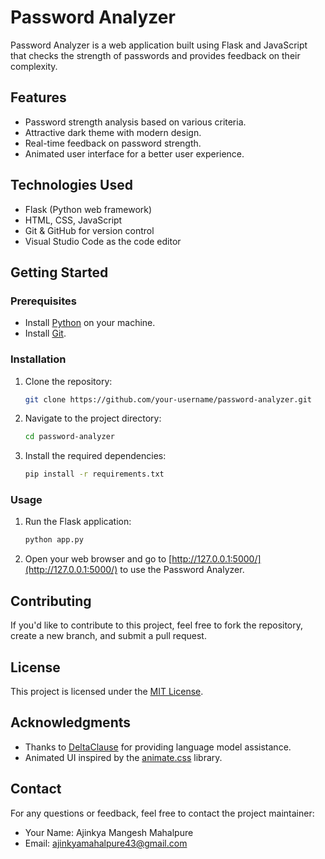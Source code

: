 # Password Analyzer

Password Analyzer is a web application built using Flask and JavaScript that checks the strength of passwords and provides feedback on their complexity.

## Features

- Password strength analysis based on various criteria.
- Attractive dark theme with modern design.
- Real-time feedback on password strength.
- Animated user interface for a better user experience.

## Technologies Used

- Flask (Python web framework)
- HTML, CSS, JavaScript
- Git & GitHub for version control
- Visual Studio Code as the code editor

## Getting Started

### Prerequisites

- Install [Python](https://www.python.org/) on your machine.
- Install [Git](https://git-scm.com/).

### Installation

1. Clone the repository:

    ```bash
    git clone https://github.com/your-username/password-analyzer.git
    ```

2. Navigate to the project directory:

    ```bash
    cd password-analyzer
    ```

3. Install the required dependencies:

    ```bash
    pip install -r requirements.txt
    ```

### Usage

1. Run the Flask application:

    ```bash
    python app.py
    ```

2. Open your web browser and go to [http://127.0.0.1:5000/](http://127.0.0.1:5000/) to use the Password Analyzer.

## Contributing

If you'd like to contribute to this project, feel free to fork the repository, create a new branch, and submit a pull request.

## License

This project is licensed under the [MIT License](LICENSE).

## Acknowledgments

- Thanks to [DeltaClause](https://in.linkedin.com/company/delta-clause) for providing language model assistance.
- Animated UI inspired by the [animate.css](https://animate.style/) library.

## Contact

For any questions or feedback, feel free to contact the project maintainer:

- Your Name: Ajinkya Mangesh Mahalpure
- Email: ajinkyamahalpure43@gmail.com

